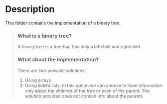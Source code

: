# Description

This folder contains the implementation of a binary tree.

> ### What is a binary tree?
> A  binary tree is a tree that has only a leftchild and rightchild
>
> ### What about the implementation?
> There are two possible solutions:
> 1. Using arrays
> 2. Using linked lists:
>       In this option we can choose to have information only about the 
>       children of the tree or even of the parent. The solution provided
>       does not contain info about the parents

